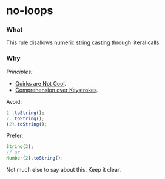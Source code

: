 # no-loops

### What
This rule disallows numeric string casting through literal calls

### Why

*Principles:*
 - [Quirks are Not Cool]('../principles/quirks.md').
 - [Comprehension over Keystrokes]('../principles/keystrokes.md').

Avoid:

```js
2 .toString();
2..toString();
(2).toString();
```

Prefer:


```js
String(2);
// or
Number(2).toString();
```

Not much else to say about this. Keep it clear.
